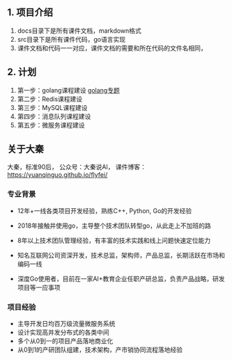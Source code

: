 ## 1. 项目介绍
1. docs目录下是所有课件文档，markdown格式
2. src目录下是所有课件代码，go语言实现
3. 课件文档和代码一一对应，课件文档的需要和所在代码的文件名相同，

## 2. 计划
1. 第一步：golang课程建设 [golang专题](docs/golang/index.md)
2. 第二步：Redis课程建设
3. 第三步：MySQL课程建设
4. 第四步：消息队列课程建设
5. 第五步：微服务课程建设


## 关于大秦
大秦，标准90后， 公众号：大秦说AI， 课件博客：https://yuanqinguo.github.io/flyfei/
### 专业背景
- 12年+一线各类项目开发经验，熟练C++, Python, Go的开发经验

- 2018年接触并使用go，主导整个技术团队转型go，从此走上不加班的路

- 8年以上技术团队管理经验，有丰富的技术实践和线上问题快速定位能力

- 知名互联网公司资深开发，技术总监，架构师，产品总监，长期活跃在市场和编码一线

- 深度Go使用者，目前在一家AI+教育企业任职产研总监，负责产品战略，研发项目等一应事项

### 项目经验
- 主导开发日均百万级流量微服务系统
- 设计实现高并发分布式的各类中间
- 多个从0到一的项目产品落地商业化
- 从0到1的产研团队组建，技术架构，产市销协同流程落地经验



